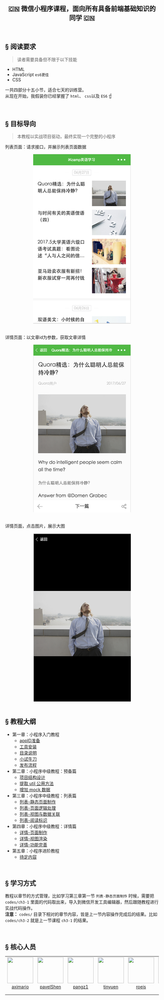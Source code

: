 <h2 align="center"> 🇨🇳 微信小程序课程，面向所有具备前端基础知识的同学 🇨🇳 </h2>  

<br>  

## <a>&sect; 阅读要求</a>
> 读者需要具备但不限于以下技能
- HTML
- JavaScript `es6更佳`
- CSS

一共四部分十五小节，适合七天的训练营。  
从现在开始，我假装你已经掌握了 `html`、 `css`以及 `ES6`  ☝️ 

<br>

## <a>&sect; 目标导向</a>
> 本教程以实战项目驱动，最终实现一个完整的小程序

列表页面：请求接口，并展示列表页面数据
<div align="center">
  <img src="./docs/images/list.png" width="320">
 </div>  
 
<br>  

详情页面：以文章id为参数，获取文章详情 
<div align="center">
  <img src="./docs/images/detail.png" width="320">
 </div>  
 
<br>  

详情页面，点击图片，展示大图
<div align="center">
  <img src="./docs/images/showimg.png" width="320">
</div>

<br>  

## <a>&sect; 教程大纲</a> 
-  第一章：小程序入门教程
   - [appID准备](./docs/ch1-1.md)
   - [工具安装](./docs/ch1-2.md)
   - [目录说明](./docs/ch1-3.md)
   - [小试牛刀](./docs/ch1-4.md)
   - [发布流程](./docs/ch1-5.md)
- 第二章：小程序中级教程：预备篇
   - [项目结构设计](./docs/ch2-1.md)
   - [提取 util 公用方法](./docs/ch2-2.md)
   - [增加 mock 数据](./docs/ch2-3.md)
- 第三章：小程序中级教程：列表篇
   - [列表-静态页面制作](./docs/ch3-1.md)
   - [列表-页面逻辑处理](./docs/ch3-2.md)
   - [列表-视图与数据关联](./docs/ch3-3.md)
   - [列表-阅读标识](./docs/ch3-4.md)
- 第四章：小程序中级教程：详情篇
   - [详情-页面制作](./docs/ch4-1.md)
   - [详情-视图渲染](./docs/ch4-2.md)
   - [详情-功能完善](./docs/ch4-3.md)
- 第五章：小程序进阶教程
   - [待定内容](./docs/ch4-0.md)


<br>


## <a>&sect; 学习方式</a>
教程以章节的方式管理，比如学习第三章第一节 `列表-静态页面制作` 时候，需要把 `codes/ch3-1` 里面的代码取出来，导入到微信开发工具编辑器，然后跟随教程进行实战代码操作。  
**注意：** `codes/` 目录下相对的章节内容，皆是上一节内容操作完成后的结果。比如 `codes/ch3-2` 就是上一节课程 `ch3-1` 的结果。  


<br>

## <a>&sect; 核心人员</a> 
<table>
  <tbody>
    <tr>
      <td align="center" valign="top">
        <img width="85" height="85" src="https://github.com/aximario.png?s=85">
        <br>
        <a href="https://github.com/aximario">aximario</a>
        <p></p>
        <p></p>
      </td>
      <td align="center" valign="top">
        <img width="85" height="85" src="https://github.com/pavelShen.png?s=85">
        <br>
        <a href="https://github.com/pavelShen">pavelShen</a>
        <p></p>
        <p></p>
      </td>
      <td align="center" valign="top">
        <img width="85" height="85" src="https://github.com/pangz1.png?s=85">
        <br>
        <a href="https://github.com/pangz1">pangz1</a>
        <p></p>
        <p></p>
      </td>
      <td align="center" valign="top">
        <img width="85" height="85" src="https://github.com/tinyuen.png?s=85">
        <br>
        <a href="https://github.com/tinyuen">tinyuen</a>
        <p></p>
        <p></p>
      </td>
      <td align="center" valign="top">
        <img width="85" height="85" src="https://github.com/roeis.png?s=85">
        <br>
        <a href="https://github.com/roeis">roeis</a>
        <p></p>
        <p></p>
      </td>
      <td align="center" valign="top">
        <img width="85" height="85" src="https://github.com/sqzhuyi.png?s=85">
        <br>
        <a href="https://github.com/sqzhuyi">sqzhuyi</a>
        <p></p>
        <p></p>
      </td>
      <td align="center" valign="top">
        <img width="85" height="85" src="https://github.com/longdiandian9.png?s=85">
        <br>
        <a href="https://github.com/longdiandian9">longdiandian9</a>
        <p></p>
        <p></p>
      </td>
      <td align="center" valign="top">
        <img width="85" height="85" src="https://github.com/brucecham.png?s=85">
        <br>
        <a href="https://github.com/brucecham">brucecham</a>
        <p></p>
        <p></p>
      </td>
     </tr>
  </tbody>
</table>
